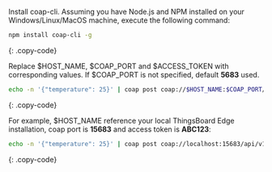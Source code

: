 Install coap-cli. Assuming you have Node.js and NPM installed on your Windows/Linux/MacOS machine, execute the following command:

```bash
npm install coap-cli -g
```
{: .copy-code}

Replace $HOST_NAME, $COAP_PORT and $ACCESS_TOKEN with corresponding values. If $COAP_PORT is not specified, default **5683** used.

```bash
echo -n '{"temperature": 25}' | coap post coap://$HOST_NAME:$COAP_PORT/api/v1/$ACCESS_TOKEN/telemetry
```
{: .copy-code}

For example, $HOST_NAME reference your local ThingsBoard Edge installation, coap port is **15683** and access token is **ABC123**:

```bash
echo -n '{"temperature": 25}' | coap post coap://localhost:15683/api/v1/ABC123/telemetry
```
{: .copy-code}

<br/>
